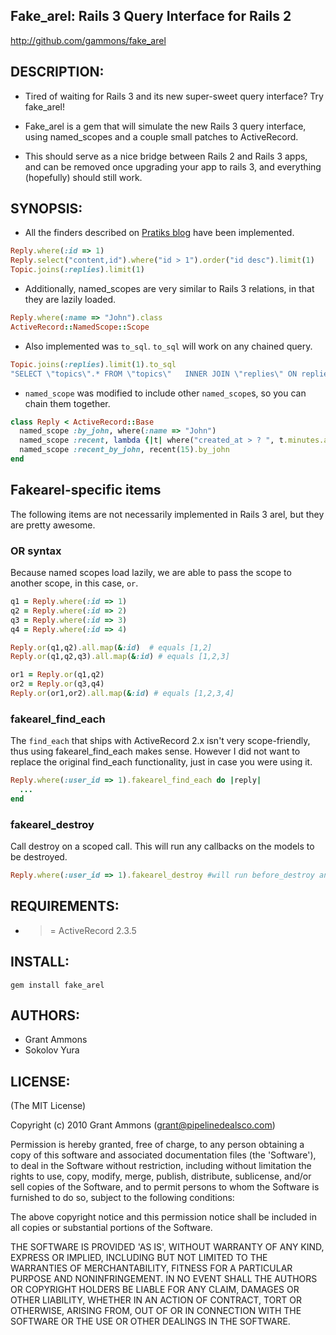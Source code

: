 ## Fake_arel: Rails 3 Query Interface for Rails 2

http://github.com/gammons/fake_arel

## DESCRIPTION:

* Tired of waiting for Rails 3 and its new super-sweet query interface? Try fake_arel!

* Fake_arel is a gem that will simulate the new Rails 3 query interface, using named_scopes and a couple small patches to ActiveRecord.

* This should serve as a nice bridge between Rails 2 and Rails 3 apps, and can be removed once upgrading your app to rails 3, and everything (hopefully) should still work.

## SYNOPSIS:

* All the finders described on [Pratiks blog](http://m.onkey.org/2010/1/22/active-record-query-interface) have been implemented.

```ruby
Reply.where(:id => 1)
Reply.select("content,id").where("id > 1").order("id desc").limit(1)
Topic.joins(:replies).limit(1)
```

* Additionally, named_scopes are very similar to Rails 3 relations, in that they are lazily loaded.

```ruby
Reply.where(:name => "John").class
ActiveRecord::NamedScope::Scope
```
* Also implemented was `to_sql`. `to_sql` will work on any chained query. 

```ruby
Topic.joins(:replies).limit(1).to_sql
"SELECT \"topics\".* FROM \"topics\"   INNER JOIN \"replies\" ON replies.topic_id = topics.id   LIMIT 1"
```

* `named_scope` was modified to include other `named_scope`s, so you can chain them together. 

```ruby
class Reply < ActiveRecord::Base
  named_scope :by_john, where(:name => "John")
  named_scope :recent, lambda {|t| where("created_at > ? ", t.minutes.ago) }
  named_scope :recent_by_john, recent(15).by_john
end
```

## Fakearel-specific items
The following items are not necessarily implemented in Rails 3 arel, but they are pretty awesome.

### OR syntax
Because named scopes load lazily, we are able to pass the scope to another scope, in this case, `or`.

```ruby
q1 = Reply.where(:id => 1)
q2 = Reply.where(:id => 2)
q3 = Reply.where(:id => 3)
q4 = Reply.where(:id => 4)

Reply.or(q1,q2).all.map(&:id)  # equals [1,2]
Reply.or(q1,q2,q3).all.map(&:id) # equals [1,2,3]

or1 = Reply.or(q1,q2)
or2 = Reply.or(q3,q4)
Reply.or(or1,or2).all.map(&:id) # equals [1,2,3,4]
```

### fakearel_find_each

The `find_each` that ships with ActiveRecord 2.x isn't very scope-friendly, thus using fakearel_find_each makes sense.  However I did not want to replace the original find_each functionality, just in case you were using it.

```ruby
Reply.where(:user_id => 1).fakearel_find_each do |reply|
  ...
end
```

### fakearel_destroy

Call destroy on a scoped call.  This will run any callbacks on the models to be destroyed.

```ruby
Reply.where(:user_id => 1).fakearel_destroy #will run before_destroy and after_destroy callbacks for affected Replys
```

## REQUIREMENTS:

* >= ActiveRecord 2.3.5

## INSTALL:

`gem install fake_arel`

## AUTHORS:

* Grant Ammons
* Sokolov Yura

## LICENSE:

(The MIT License)

Copyright (c) 2010 Grant Ammons (grant@pipelinedealsco.com)

Permission is hereby granted, free of charge, to any person obtaining
a copy of this software and associated documentation files (the
'Software'), to deal in the Software without restriction, including
without limitation the rights to use, copy, modify, merge, publish,
distribute, sublicense, and/or sell copies of the Software, and to
permit persons to whom the Software is furnished to do so, subject to
the following conditions:

The above copyright notice and this permission notice shall be
included in all copies or substantial portions of the Software.

THE SOFTWARE IS PROVIDED 'AS IS', WITHOUT WARRANTY OF ANY KIND,
EXPRESS OR IMPLIED, INCLUDING BUT NOT LIMITED TO THE WARRANTIES OF
MERCHANTABILITY, FITNESS FOR A PARTICULAR PURPOSE AND NONINFRINGEMENT.
IN NO EVENT SHALL THE AUTHORS OR COPYRIGHT HOLDERS BE LIABLE FOR ANY
CLAIM, DAMAGES OR OTHER LIABILITY, WHETHER IN AN ACTION OF CONTRACT,
TORT OR OTHERWISE, ARISING FROM, OUT OF OR IN CONNECTION WITH THE
SOFTWARE OR THE USE OR OTHER DEALINGS IN THE SOFTWARE.

